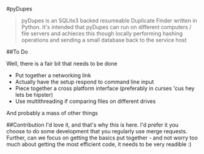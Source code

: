 #pyDupes


> pyDupes is an SQLite3 backed resumeable Duplicate Finder written in Python. It's intended that pyDupes can run on different computers / file servers and achieces this though locally performing hashing operations and sending a small database back to the service host

##To Do

Well, there is a fair bit that needs to be done

- Put together a networking link
- Actually have the setup respond to command line input
- Piece together a cross platform interface (preferably in curses 'cus hey lets be hipster)
- Use multithreading if comparing files on different drives

And probably a mass of other things

##Contribution
I'd love it, and that's why this is here. I'd prefer it you choose to do some development that you regularly use merge requests. Further, can we focus on getting the basics put together - and not worry too much about getting the most efficient code, it needs to be very readible :)